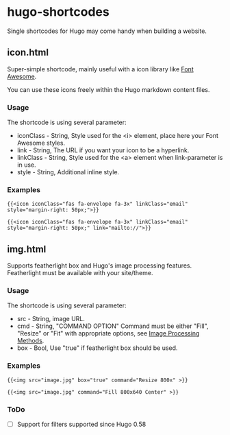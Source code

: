 # hugo-shortcodes
Single shortcodes for Hugo may come handy when building a website.

## icon.html

Super-simple shortcode, mainly useful with a icon library like [Font Awesome](https://fontawesome.com/).

You can use these icons freely within the Hugo markdown content files.

### Usage

The shortcode is using several parameter:

* iconClass - String, Style used for the \<i> element, place here your Font Awesome styles.
* link - String, The URL if you want your icon to be a hyperlink.
* linkClass - String, Style used for the \<a> element when link-parameter is in use.
* style - String, Additional inline style.

### Examples

```
{{<icon iconClass="fas fa-envelope fa-3x" linkClass="email" style="margin-right: 50px;">}}
```

```
{{<icon iconClass="fas fa-envelope fa-3x" linkClass="email" style="margin-right: 50px;" link="mailto://">}}
```

## img.html

Supports featherlight box and Hugo's image processing features. Featherlight must be available with your site/theme.

### Usage

The shortcode is using several parameter:

* src - String, image URL.
* cmd - String, "COMMAND OPTION" Command must be either "Fill", "Resize" or "Fit" with appropriate options, see [Image Processing Methods](https://gohugo.io/content-management/image-processing/#image-processing-methods).
* box - Bool, Use "true" if featherlight box should be used.

### Examples

```
{{<img src="image.jpg" box="true" command="Resize 800x" >}}
```

```
{{<img src="image.jpg" command="Fill 800x640 Center" >}}
```

### ToDo

- [ ] Support for filters supported since Hugo 0.58
